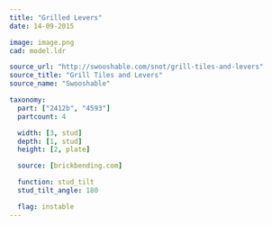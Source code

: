 ```yaml
---
title: "Grilled Levers"
date: 14-09-2015

image: image.png
cad: model.ldr

source_url: "http://swooshable.com/snot/grill-tiles-and-levers"
source_title: "Grill Tiles and Levers"
source_name: "Swooshable"

taxonomy:
  part: ["2412b", "4593"]
  partcount: 4

  width: [3, stud]
  depth: [1, stud]
  height: [2, plate]

  source: [brickbending.com]

  function: stud_tilt
  stud_tilt_angle: 180

  flag: instable
---
```

